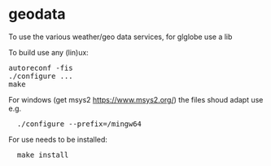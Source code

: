 # geodata
To use the various weather/geo data services, for glglobe use a lib


To build use any (lin)ux:
<pre>
autoreconf -fis
./configure ...
make
</pre>
For windows (get msys2 https://www.msys2.org/) the files shoud adapt use e.g.<br>
<pre>
  ./configure --prefix=/mingw64
</pre>
For use needs to be installed:
<pre>
  make install
</pre>
